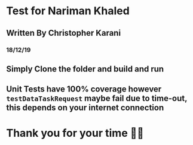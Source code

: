 # Test for Nariman Khaled
## Written By Christopher Karani
### 18/12/19


## Simply Clone the folder and build and run
## Unit Tests have 100% coverage however `testDataTaskRequest` maybe fail due to time-out, this depends on your internet connection



# Thank you for your time 👍🏾

